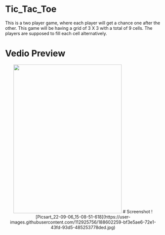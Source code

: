 # Tic_Tac_Toe
This is a two player game, where each player will get a chance one after the other. This game will be having a grid of 3 X 3 with a total of 9 cells. The players are supposed to fill each cell alternatively.
# Vedio Preview
<p align="center">
 <img src="https://user-images.githubusercontent.com/112925756/188597219-c494ecdc-4d05-454d-a9b1-d76833c2d3f2.gif" width="350" height="480" />
# Screenshot
![Picsart_22-09-06_15-08-51-618](https://user-images.githubusercontent.com/112925756/188602259-bf3e5ae6-72e1-43fd-93d5-485253778ded.jpg)
 



